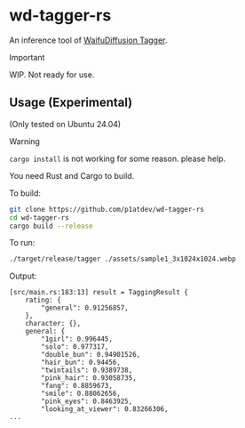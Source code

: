 # wd-tagger-rs

An inference tool of [WaifuDiffusion Tagger](https://huggingface.co/spaces/SmilingWolf/wd-tagger).

> [!IMPORTANT]
> WIP. Not ready for use.

## Usage (Experimental)

(Only tested on Ubuntu 24.04)

> [!WARNING]
> `cargo install` is not working for some reason. please help.

You need Rust and Cargo to build.

To build:

```bash
git clone https://github.com/p1atdev/wd-tagger-rs
cd wd-tagger-rs
cargo build --release
```

To run:

```bash
./target/release/tagger ./assets/sample1_3x1024x1024.webp
```

Output:

```
[src/main.rs:183:13] result = TaggingResult {
    rating: {
        "general": 0.91256857,
    },
    character: {},
    general: {
        "1girl": 0.996445,
        "solo": 0.977317,
        "double_bun": 0.94901526,
        "hair_bun": 0.94456,
        "twintails": 0.9389738,
        "pink_hair": 0.93058735,
        "fang": 0.8859673,
        "smile": 0.88062656,
        "pink_eyes": 0.8463925,
        "looking_at_viewer": 0.83266306,
...
```

